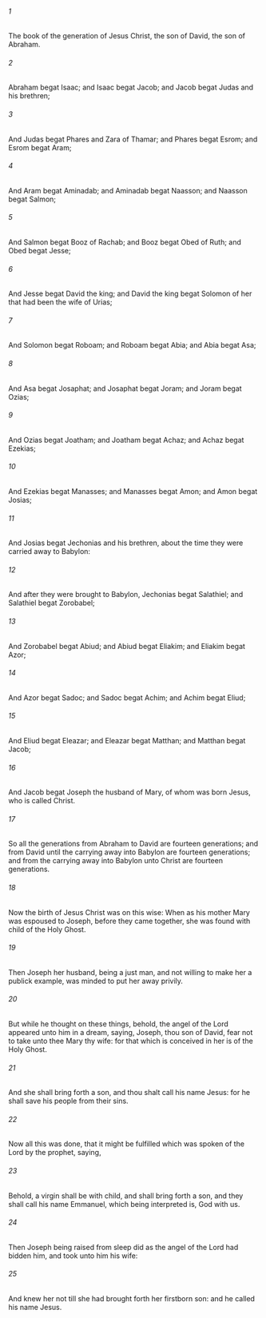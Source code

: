 ###### 1
The book of the generation of Jesus Christ, the son of David, the son of Abraham.

###### 2
Abraham begat Isaac; and Isaac begat Jacob; and Jacob begat Judas and his brethren;

###### 3
And Judas begat Phares and Zara of Thamar; and Phares begat Esrom; and Esrom begat Aram;

###### 4
And Aram begat Aminadab; and Aminadab begat Naasson; and Naasson begat Salmon;

###### 5
And Salmon begat Booz of Rachab; and Booz begat Obed of Ruth; and Obed begat Jesse;

###### 6
And Jesse begat David the king; and David the king begat Solomon of her that had been the wife of Urias;

###### 7
And Solomon begat Roboam; and Roboam begat Abia; and Abia begat Asa;

###### 8
And Asa begat Josaphat; and Josaphat begat Joram; and Joram begat Ozias;

###### 9
And Ozias begat Joatham; and Joatham begat Achaz; and Achaz begat Ezekias;

###### 10
And Ezekias begat Manasses; and Manasses begat Amon; and Amon begat Josias;

###### 11
And Josias begat Jechonias and his brethren, about the time they were carried away to Babylon:

###### 12
And after they were brought to Babylon, Jechonias begat Salathiel; and Salathiel begat Zorobabel;

###### 13
And Zorobabel begat Abiud; and Abiud begat Eliakim; and Eliakim begat Azor;

###### 14
And Azor begat Sadoc; and Sadoc begat Achim; and Achim begat Eliud;

###### 15
And Eliud begat Eleazar; and Eleazar begat Matthan; and Matthan begat Jacob;

###### 16
And Jacob begat Joseph the husband of Mary, of whom was born Jesus, who is called Christ.

###### 17
So all the generations from Abraham to David are fourteen generations; and from David until the carrying away into Babylon are fourteen generations; and from the carrying away into Babylon unto Christ are fourteen generations.

###### 18
Now the birth of Jesus Christ was on this wise: When as his mother Mary was espoused to Joseph, before they came together, she was found with child of the Holy Ghost.

###### 19
Then Joseph her husband, being a just man, and not willing to make her a publick example, was minded to put her away privily.

###### 20
But while he thought on these things, behold, the angel of the Lord appeared unto him in a dream, saying, Joseph, thou son of David, fear not to take unto thee Mary thy wife: for that which is conceived in her is of the Holy Ghost.

###### 21
And she shall bring forth a son, and thou shalt call his name Jesus: for he shall save his people from their sins.

###### 22
Now all this was done, that it might be fulfilled which was spoken of the Lord by the prophet, saying,

###### 23
Behold, a virgin shall be with child, and shall bring forth a son, and they shall call his name Emmanuel, which being interpreted is, God with us.

###### 24
Then Joseph being raised from sleep did as the angel of the Lord had bidden him, and took unto him his wife:

###### 25
And knew her not till she had brought forth her firstborn son: and he called his name Jesus.

